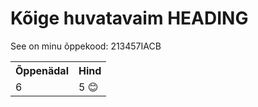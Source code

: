 
<html>
<head>
<title>Page Title</title>
</head>
<body>

<h1>Kõige huvatavaim HEADING </h1>
<p>See on minu õppekood: 213457IACB</p>

  <table>
  <tr>
    <th>Õppenädal</th>
    <th>Hind</th>
  </tr>
  <tr>
    <td>6</td>
    <td>5 &#128522</td>
  </tr>
</table> 
  
</body>
</html>

